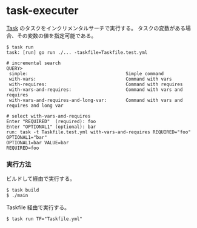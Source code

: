 # task-executer

[Task](https://taskfile.dev/) のタスクをインクリメンタルサーチで実行する。
タスクの変数がある場合、その変数の値を指定可能である。

```shell
$ task run
task: [run] go run ./... -taskfile=Taskfile.test.yml

# incremental search
QUERY>
 simple:                                    Simple command
 with-vars:                                 Command with vars
 with-requires:                             Command with requires
 with-vars-and-requires:                    Command with vars and requires
 with-vars-and-requires-and-long-var:       Command with vars and requires and long var

# select with-vars-and-requires
Enter "REQUIRED"  (required): foo
Enter "OPTIONAL1" (optional): bar
run: task -t Taskfile.test.yml with-vars-and-requires REQUIRED="foo" OPTIONAL1="bar"
OPTIONAL1=bar VALUE=bar
REQUIRED=foo
```

### 実行方法

ビルドして経由で実行する。

```shell
$ task build
$ ./main
```

Taskfile 経由で実行する。

```shell
$ task run TF="Taskfile.yml"
```

